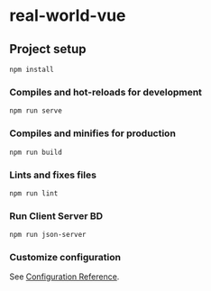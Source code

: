 # real-world-vue

## Project setup

```
npm install
```

### Compiles and hot-reloads for development

```
npm run serve
```

### Compiles and minifies for production

```
npm run build
```

### Lints and fixes files

```
npm run lint
```

### Run Client Server BD

```
npm run json-server
```

### Customize configuration

See [Configuration Reference](https://cli.vuejs.org/config/).
